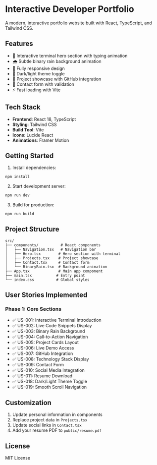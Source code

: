 # Interactive Developer Portfolio

A modern, interactive portfolio website built with React, TypeScript, and Tailwind CSS.

## Features

- 🎨 Interactive terminal hero section with typing animation
- 🌧️ Subtle binary rain background animation
- 📱 Fully responsive design
- 🌙 Dark/light theme toggle
- 🚀 Project showcase with GitHub integration
- 📧 Contact form with validation
- ⚡ Fast loading with Vite

## Tech Stack

- **Frontend**: React 18, TypeScript
- **Styling**: Tailwind CSS
- **Build Tool**: Vite
- **Icons**: Lucide React
- **Animations**: Framer Motion

## Getting Started

1. Install dependencies:
```bash
npm install
```

2. Start development server:
```bash
npm run dev
```

3. Build for production:
```bash
npm run build
```

## Project Structure

```
src/
├── components/          # React components
│   ├── Navigation.tsx   # Navigation bar
│   ├── Hero.tsx        # Hero section with terminal
│   ├── Projects.tsx    # Project showcase
│   ├── Contact.tsx     # Contact form
│   └── BinaryRain.tsx  # Background animation
├── App.tsx             # Main app component
├── main.tsx           # Entry point
└── index.css          # Global styles
```

## User Stories Implemented

### Phase 1: Core Sections
- ✅ US-001: Interactive Terminal Introduction
- ✅ US-002: Live Code Snippets Display  
- ✅ US-003: Binary Rain Background
- ✅ US-004: Call-to-Action Navigation
- ✅ US-005: Project Cards Layout
- ✅ US-006: Live Demo Access
- ✅ US-007: GitHub Integration
- ✅ US-008: Technology Stack Display
- ✅ US-009: Contact Form
- ✅ US-010: Social Media Integration
- ✅ US-011: Resume Download
- ✅ US-018: Dark/Light Theme Toggle
- ✅ US-019: Smooth Scroll Navigation

## Customization

1. Update personal information in components
2. Replace project data in `Projects.tsx`
3. Update social links in `Contact.tsx`
4. Add your resume PDF to `public/resume.pdf`

## License

MIT License